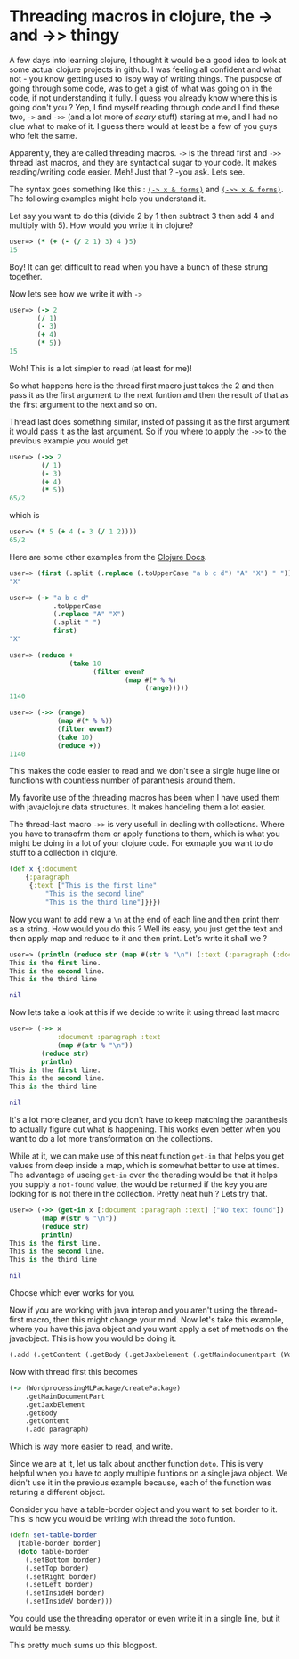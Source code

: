 # Threading macros in clojure, the -> and ->> thingy

A few days into learning clojure, I thought it would be a good idea to look at some actual clojure projects in github. I was feeling all confident and what not - you know getting used to lispy way of writing things. The puspose of going through some code, was to get a gist of what was going on in the code, if not understanding it fully. I guess you already know where this is going don't you ? Yep, I find myself reading through code and I find these two, `->` and `->>` (and a lot more of *scary* stuff) staring at me, and I had no clue what to make of it. I guess there would at least be a few of you guys who felt the same.

Apparently, they are called threading macros. `->` is the thread first and `->>` thread last macros, and they are syntactical sugar to your code. It makes reading/writing code easier. Meh! Just that ? -you ask. Lets see.

The syntax goes something like this : [`(-> x & forms)`](http://clojuredocs.org/clojure.core/-%3E) and [`(->> x & forms)`](http://clojuredocs.org/clojure.core/-%3E%3E). The following examples might help you understand it.

Let say you want to do this (divide 2 by 1 then subtract 3 then add 4 and multiply with 5). How would you write it in clojure?

```clojure
user=> (* (+ (- (/ 2 1) 3) 4 )5)
15
```
Boy! It can get difficult to read when you have a bunch of these strung together.

Now lets see how we write it with `->`

```clojure
user=> (-> 2
	   (/ 1)
	   (- 3)
	   (+ 4)
	   (* 5))
15
```
Woh! This is a lot simpler to read (at least for me)!

So what happens here is the thread first macro just takes the 2 and then pass it as the first argument to the next funtion and then the result of that as the first argument to the next and so on.

Thread last does something similar, insted of passing it as the first argument it would pass it as the last argument. So if you where to apply the `->>` to the previous example you would get

```clojure
user=> (->> 2
	    (/ 1)
	    (- 3)
	    (+ 4)
	    (* 5))
65/2
```

which is
```clojure
user=> (* 5 (+ 4 (- 3 (/ 1 2))))
65/2
```

Here are some other examples from the [Clojure Docs](http://clojuredocs.org).
```clojure
user=> (first (.split (.replace (.toUpperCase "a b c d") "A" "X") " "))
"X"

user=> (-> "a b c d"
           .toUpperCase
           (.replace "A" "X")
           (.split " ")
           first)
"X"

user=> (reduce +
               (take 10
                     (filter even?
                             (map #(* % %)
                                  (range)))))
1140

user=> (->> (range)
            (map #(* % %))
            (filter even?)
            (take 10)
            (reduce +))
1140
```

This makes the code easier to read and we don't see a single huge line or functions with countless number of paranthesis around them.

My favorite use of the threading macros has been when I have used them with java/clojure data structures. It makes handeling them a lot easier.

The thread-last macro `->>` is very usefull in dealing with collections. Where you have to transofrm them or apply functions to them, which is what you might be doing in a lot of your clojure code.
For exmaple you want to do stuff to a collection in clojure.
```clojure
(def x {:document
	{:paragraph
	 {:text ["This is the first line"
	 	 "This is the second line"
		 "This is the third line"]}}})
```
Now you want to add new a `\n` at the end of each line and then print them as a string. How would you do this ? Well its easy, you just get the text and then apply map and reduce to it and then print. Let's write it shall we ?
```clojure
user=> (println (reduce str (map #(str % "\n") (:text (:paragraph (:document x))))))
This is the first line.
This is the second line.
This is the third line

nil
```
Now lets take a look at this if we decide to write it using thread last macro
```clojure
user=> (->> x
       	    :document :paragraph :text
       	    (map #(str % "\n"))
	    (reduce str)
	    println)
This is the first line.
This is the second line.
This is the third line

nil
```
It's a lot more cleaner, and you don't have to keep matching the paranthesis to actually figure out what is happening. This works even better when you want to do a lot more transformation on the collections.

While at it, we can make use of this neat function `get-in` that helps you get values from deep inside a map, which is somewhat better to use at times. The advantage of useing `get-in` over the therading would be that it helps you supply a `not-found` value, the would be returned if the key you are looking for is not there in the collection. Pretty neat huh ? Lets try that.
```clojure
user=> (->> (get-in x [:document :paragraph :text] ["No text found"])
   	    (map #(str % "\n"))
	    (reduce str)
	    println)
This is the first line.
This is the second line.
This is the third line

nil
```
Choose which ever works for you.

Now if you are working with java interop and you aren't using the thread-first macro, then this might change your mind.
Now let's take this example, where you have this java object and you want apply a set of methods on the javaobject. This is how you would be doing it.
```clojure
(.add (.getContent (.getBody (.getJaxbelement (.getMaindocumentpart (Wordprocessingmlpackage/createPackage)))) paragraph)
```
Now with thread first this becomes
```clojure
(-> (WordprocessingMLPackage/createPackage)
    .getMainDocumentPart
    .getJaxbElement
    .getBody
    .getContent
    (.add paragraph)
```
Which is way more easier to read, and write.

Since we are at it, let us talk about another function `doto`. This is very helpful when you have to apply multiple funtions on a single java object. We didn't use it in the previous example because, each of the function was returing a different object.

Consider you have a table-border object and you want to set border to it. This is how you would be writing with thread the `doto` funtion.
```clojure
(defn set-table-border
  [table-border border]
  (doto table-border
    (.setBottom border)
    (.setTop border)
    (.setRight border)
    (.setLeft border)
    (.setInsideH border)
    (.setInsideV border)))
```
You could use the threading operator or even write it in a single line, but it would be messy.


This pretty much sums up this blogpost.